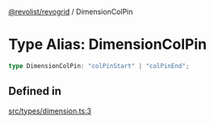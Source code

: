 [@revolist/revogrid](README.md) / DimensionColPin

# Type Alias: DimensionColPin

```ts
type DimensionColPin: "colPinStart" | "colPinEnd";
```

## Defined in

[src/types/dimension.ts:3](https://github.com/revolist/revogrid/blob/c3fbdc69076950cb371c4e48faf1a5d5a21237f4/src/types/dimension.ts#L3)

